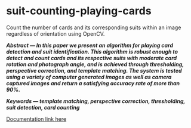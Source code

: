 # suit-counting-playing-cards
Count the number of cards and its corresponding suits within an image regardless of orientation using OpenCV.

<b><i>Abstract — In this  paper  we  present  an  algorithm for  playing card  detection  and  suit  identification.  This  algorithm  is robust enough  to  detect  and  count  cards  and  its  respective  suits  with moderate  card  rotation  and  photograph  angle,  and  is  achieved through   thresholding,   perspective   correction,   and   template matching. The  system  is  tested  using  a  variety  of  computer generated images as well as camera captured images and return a satisfying accuracy rate of more than 90%.

Keywords — template matching, perspective correction, thresholding, suit detection, card counting</b></i>

<a href="report.pdf">Documentation link here<a>
